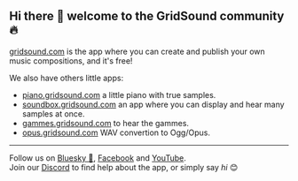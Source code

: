 ## Hi there 👋 welcome to the GridSound community 🔥

[gridsound.com](https://gridsound.com/) is the app where you can create and publish your own music compositions, and it's free!

We also have others little apps:
* [piano.gridsound.com](https://piano.gridsound.com/) a little piano with true samples.
* [soundbox.gridsound.com](https://soundbox.gridsound.com/) an app where you can display and hear many samples at once.
* [gammes.gridsound.com](https://gammes.gridsound.com/) to hear the gammes.
* [opus.gridsound.com](https://opus.gridsound.com/) WAV convertion to Ogg/Opus.

------------------------------------------------------------

Follow us on [Bluesky 🦋](https://bsky.app/profile/gridsound.com), [Facebook](https://www.facebook.com/gridsound) and [YouTube](https://youtube.com/@gridsound).  
Join our [Discord](https://discord.gg/NUYxHAg) to find help about the app, or simply say _hi_ 😊
